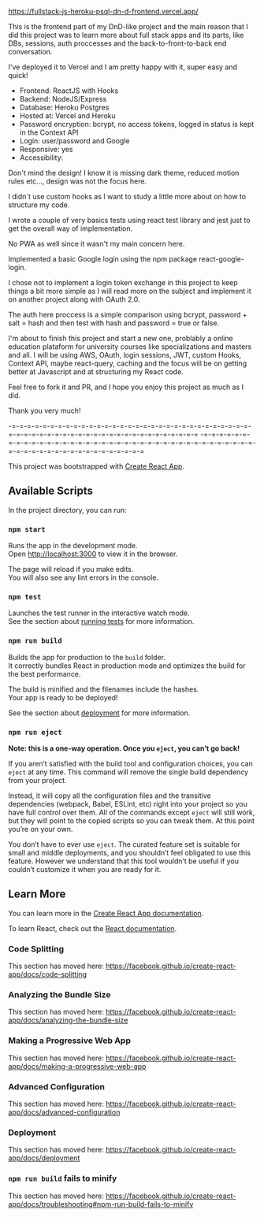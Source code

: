 https://fullstack-js-heroku-psql-dn-d-frontend.vercel.app/

This is the frontend part of my DnD-like project and the main reason that I did this project was to learn more about full stack apps and its parts, like DBs, sessions, auth proccesses and the back-to-front-to-back end conversation.

I've deployed it to Vercel and I am pretty happy with it, super easy and quick!

  - Frontend: ReactJS with Hooks
  - Backend: NodeJS/Express
  - Database: Heroku Postgres
  - Hosted at: Vercel and Heroku
  - Password encryption: bcrypt, no access tokens, logged in status is kept in the Context API
  - Login: user/password and Google
  - Responsive: yes
  - Accessibility: 

Don't mind the design! I know it is missing dark theme, reduced motion rules etc..., design was not the focus here.

I didn´t use custom hooks as I want to study a little more about on how to structure my code.

I wrote a couple of very basics tests using react test library and jest just to get the overall way of implementation.

No PWA as well since it wasn't my main concern here.

Implemented a basic Google login using the npm package react-google-login.

I chose not to implement a login token exchange in this project to keep things a bit more simple as I will read more on the subject and implement it on another project along with OAuth 2.0. 

The auth here proccess is a simple comparison using bcrypt, password + salt = hash and then test with hash and password = true or false.



I'm about to finish this project and start a new one, problably a online education plataform for university courses like specializations and masters and all. I will be using AWS, OAuth, login sessions, JWT, custom Hooks, Context API, maybe react-query, caching and the focus will be on getting better at Javascript and at structuring my React code. 

Feel free to fork it and PR, and I hope you enjoy this project as much as I did.

Thank you very much!



-=-=-=-=-=-=-=-=-=-=-=-=-=-=-=-=-=-=-=-=-=-=-=-=-=-=-=-=-=-=-=-=-=-=-=-=-=-=-=-=-=-=-=-=-=-=-=-=-=-=-=-=-=-=-=-=
-=-=-=-=-=-=-=-=-=-=-=-=-=-=-=-=-=-=-=-=-=-=-=-=-=-=-=-=-=-=-=-=-=-=-=-=-=-=-=-=-=-=-=-=-=-=-=-=-=-=-=-=-=-=-=-=



This project was bootstrapped with [Create React App](https://github.com/facebook/create-react-app).

## Available Scripts

In the project directory, you can run:

### `npm start`

Runs the app in the development mode.<br />
Open [http://localhost:3000](http://localhost:3000) to view it in the browser.

The page will reload if you make edits.<br />
You will also see any lint errors in the console.

### `npm test`

Launches the test runner in the interactive watch mode.<br />
See the section about [running tests](https://facebook.github.io/create-react-app/docs/running-tests) for more information.

### `npm run build`

Builds the app for production to the `build` folder.<br />
It correctly bundles React in production mode and optimizes the build for the best performance.

The build is minified and the filenames include the hashes.<br />
Your app is ready to be deployed!

See the section about [deployment](https://facebook.github.io/create-react-app/docs/deployment) for more information.

### `npm run eject`

**Note: this is a one-way operation. Once you `eject`, you can’t go back!**

If you aren’t satisfied with the build tool and configuration choices, you can `eject` at any time. This command will remove the single build dependency from your project.

Instead, it will copy all the configuration files and the transitive dependencies (webpack, Babel, ESLint, etc) right into your project so you have full control over them. All of the commands except `eject` will still work, but they will point to the copied scripts so you can tweak them. At this point you’re on your own.

You don’t have to ever use `eject`. The curated feature set is suitable for small and middle deployments, and you shouldn’t feel obligated to use this feature. However we understand that this tool wouldn’t be useful if you couldn’t customize it when you are ready for it.

## Learn More

You can learn more in the [Create React App documentation](https://facebook.github.io/create-react-app/docs/getting-started).

To learn React, check out the [React documentation](https://reactjs.org/).

### Code Splitting

This section has moved here: https://facebook.github.io/create-react-app/docs/code-splitting

### Analyzing the Bundle Size

This section has moved here: https://facebook.github.io/create-react-app/docs/analyzing-the-bundle-size

### Making a Progressive Web App

This section has moved here: https://facebook.github.io/create-react-app/docs/making-a-progressive-web-app

### Advanced Configuration

This section has moved here: https://facebook.github.io/create-react-app/docs/advanced-configuration

### Deployment

This section has moved here: https://facebook.github.io/create-react-app/docs/deployment

### `npm run build` fails to minify

This section has moved here: https://facebook.github.io/create-react-app/docs/troubleshooting#npm-run-build-fails-to-minify
